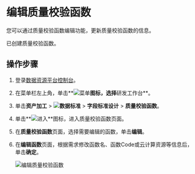 # 编辑质量校验函数

您可以通过质量校验函数编辑功能，更新质量校验函数的信息。

已创建质量校验函数。

## 操作步骤

1.  登录[数据资源平台控制台](https://dataq.console.aliyun.com)。

2.  在菜单栏左上角，单击**![菜单](https://static-aliyun-doc.oss-accelerate.aliyuncs.com/assets/img/zh-CN/6504337061/p188771.png)**图标，选择**研发工作台**。

3.  单击**资产加工** \> **![数据标准](https://static-aliyun-doc.oss-accelerate.aliyuncs.com/assets/img/zh-CN/6358100161/p208862.png)** \> **字段标准设计** \> **质量校验函数**。

4.  单击**![进入](https://static-aliyun-doc.oss-accelerate.aliyuncs.com/assets/img/zh-CN/6504337061/p188815.png)**图标，进入质量校验函数页面。

5.  在**质量校验函数**页面，选择需要编辑的函数，单击**编辑**。

6.  在**编辑函数**页面，根据需求修改函数名、函数Code或云计算资源等信息后，单击**确定**。

    ![编辑质量校验函数](https://static-aliyun-doc.oss-accelerate.aliyuncs.com/assets/img/zh-CN/5836060161/p212976.png)



